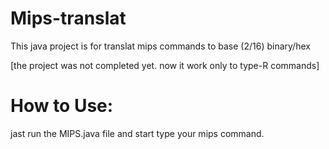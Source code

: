 # Mips-translat
This java project is for translat mips commands to base (2/16) binary/hex 

[the project was not completed yet. now it work only to type-R commands]


How to Use:
===============
jast run the MIPS.java file
and start type your mips command.
